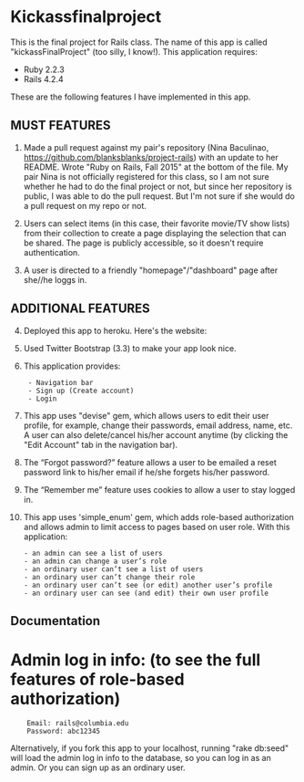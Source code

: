 Kickassfinalproject
================

This is the final project for Rails class. The name of this app is called "kickassFinalProject" (too silly, I know!). This application requires:

- Ruby 2.2.3
- Rails 4.2.4

These are the following features I have implemented in this app.

MUST FEATURES
--------------

1. Made a pull request against my pair's repository (Nina Baculinao, https://github.com/blanksblanks/project-rails) with an update to her README. Wrote "Ruby on Rails, Fall 2015" at the bottom of the file. My pair Nina is not officially registered for this class, so I am not sure whether he had to do the final project or not, but since her repository is public, I was able to do the pull request. But I'm not sure if she would do a pull request on my repo or not.

2. Users can select items (in this case, their favorite movie/TV show lists) from their collection to create a page displaying the selection that can be shared. The page is publicly accessible, so it doesn't require authentication.

3. A user is directed to a friendly "homepage"/"dashboard" page after she//he loggs in.

ADDITIONAL FEATURES
--------------------

4. Deployed this app to heroku. Here's the website: 

5. Used Twitter Bootstrap (3.3) to make your app look nice.

6. This application provides:

		- Navigation bar
		- Sign up (Create account)
		- Login
	
7. This app uses "devise" gem, which allows users to edit their user profile, for example, change their passwords, email address, name, etc. A user can also delete/cancel his/her account anytime (by clicking the "Edit Account" tab in the navigation bar). 

8. 	The “Forgot password?” feature allows a user to be emailed a reset password link to his/her email if he/she forgets his/her password.

9.  The “Remember me” feature uses cookies to allow a user to stay logged in.

10. This app uses 'simple_enum' gem, which adds role-based authorization and allows admin to limit access to pages based on user role. With this application: 

		- an admin can see a list of users
		- an admin can change a user’s role
		- an ordinary user can’t see a list of users
		- an ordinary user can’t change their role
		- an ordinary user can’t see (or edit) another user’s profile
		- an ordinary user can see (and edit) their own user profile


Documentation 
--------------

# Admin log in info: (to see the full features of role-based authorization)
	
		Email: rails@columbia.edu
		Password: abc12345

Alternatively, if you fork this app to your localhost, running "rake db:seed" will load the admin log in info to the database, so you can log in as an admin. Or you can sign up as an ordinary user.